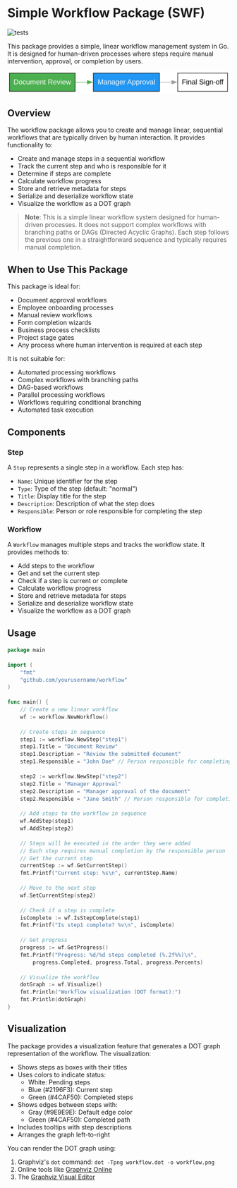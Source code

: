 # Simple Workflow Package (SWF)

![tests](https://github.com/dracory/swf/workflows/tests/badge.svg)

This package provides a simple, linear workflow management system in Go. It is designed for human-driven processes where steps require manual intervention, approval, or completion by users.

![Workflow Example](media/dot.svg)

## Overview

The workflow package allows you to create and manage linear, sequential workflows that are typically driven by human interaction. It provides functionality to:

- Create and manage steps in a sequential workflow
- Track the current step and who is responsible for it
- Determine if steps are complete
- Calculate workflow progress
- Store and retrieve metadata for steps
- Serialize and deserialize workflow state
- Visualize the workflow as a DOT graph

> **Note**: This is a simple linear workflow system designed for human-driven processes. It does not support complex workflows with branching paths or DAGs (Directed Acyclic Graphs). Each step follows the previous one in a straightforward sequence and typically requires manual completion.

## When to Use This Package

This package is ideal for:

- Document approval workflows
- Employee onboarding processes
- Manual review workflows
- Form completion wizards
- Business process checklists
- Project stage gates
- Any process where human intervention is required at each step

It is not suitable for:

- Automated processing workflows
- Complex workflows with branching paths
- DAG-based workflows
- Parallel processing workflows
- Workflows requiring conditional branching
- Automated task execution

## Components

### Step

A `Step` represents a single step in a workflow. Each step has:

- `Name`: Unique identifier for the step
- `Type`: Type of the step (default: "normal")
- `Title`: Display title for the step
- `Description`: Description of what the step does
- `Responsible`: Person or role responsible for completing the step

### Workflow

A `Workflow` manages multiple steps and tracks the workflow state. It provides methods to:

- Add steps to the workflow
- Get and set the current step
- Check if a step is current or complete
- Calculate workflow progress
- Store and retrieve metadata for steps
- Serialize and deserialize workflow state
- Visualize the workflow as a DOT graph

## Usage

```go
package main

import (
    "fmt"
    "github.com/yourusername/workflow"
)

func main() {
    // Create a new linear workflow
    wf := workflow.NewWorkflow()

    // Create steps in sequence
    step1 := workflow.NewStep("step1")
    step1.Title = "Document Review"
    step1.Description = "Review the submitted document"
    step1.Responsible = "John Doe" // Person responsible for completing this step

    step2 := workflow.NewStep("step2")
    step2.Title = "Manager Approval"
    step2.Description = "Manager approval of the document"
    step2.Responsible = "Jane Smith" // Person responsible for completing this step

    // Add steps to the workflow in sequence
    wf.AddStep(step1)
    wf.AddStep(step2)

    // Steps will be executed in the order they were added
    // Each step requires manual completion by the responsible person
    // Get the current step
    currentStep := wf.GetCurrentStep()
    fmt.Printf("Current step: %s\n", currentStep.Name)

    // Move to the next step
    wf.SetCurrentStep(step2)

    // Check if a step is complete
    isComplete := wf.IsStepComplete(step1)
    fmt.Printf("Is step1 complete? %v\n", isComplete)

    // Get progress
    progress := wf.GetProgress()
    fmt.Printf("Progress: %d/%d steps completed (%.2f%%)\n",
        progress.Completed, progress.Total, progress.Percents)

    // Visualize the workflow
    dotGraph := wf.Visualize()
    fmt.Println("Workflow visualization (DOT format):")
    fmt.Println(dotGraph)
}
```

## Visualization

The package provides a visualization feature that generates a DOT graph
representation of the workflow. The visualization:

- Shows steps as boxes with their titles
- Uses colors to indicate status:
  - White: Pending steps
  - Blue (#2196F3): Current step
  - Green (#4CAF50): Completed steps
- Shows edges between steps with:
  - Gray (#9E9E9E): Default edge color
  - Green (#4CAF50): Completed path
- Includes tooltips with step descriptions
- Arranges the graph left-to-right

You can render the DOT graph using:

1. Graphviz's `dot` command: `dot -Tpng workflow.dot -o workflow.png`
2. Online tools like [Graphviz Online](https://dreampuf.github.io/GraphvizOnline/)
3. The [Graphviz Visual Editor](http://magjac.com/graphviz-visual-editor/)
